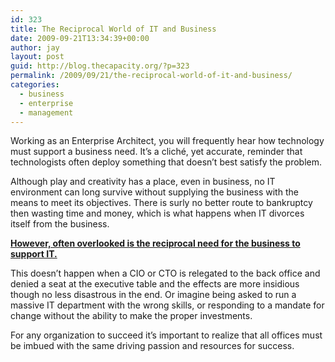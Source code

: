 ```yaml
---
id: 323
title: The Reciprocal World of IT and Business
date: 2009-09-21T13:34:39+00:00
author: jay
layout: post
guid: http://blog.thecapacity.org/?p=323
permalink: /2009/09/21/the-reciprocal-world-of-it-and-business/
categories:
  - business
  - enterprise
  - management
---
```

Working as an Enterprise Architect, you will frequently hear how technology must support a business need. It’s a cliché, yet accurate, reminder that technologists often deploy something that doesn’t best satisfy the problem.

Although play and creativity has a place, even in business, no IT environment can long survive without supplying the business with the means to meet its objectives. There is surly no better route to bankruptcy then wasting time and money, which is what happens when IT divorces itself from the business.

**<span style="text-decoration: underline;">However, often overlooked is the reciprocal need for the business to support IT. </span>**

This doesn’t happen when a CIO or CTO is relegated to the back office and denied a seat at the executive table and the effects are more insidious though no less disastrous in the end. Or imagine being asked to run a massive IT department with the wrong skills, or responding to a mandate for change without the ability to make the proper investments.

For any organization to succeed it’s important to realize that all offices must be imbued with the same driving passion and resources for success.
